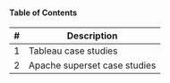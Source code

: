 #### Table of Contents

| # | Description |
|---|-----------------------|
| 1 | Tableau case studies |
| 2 | Apache superset case studies |
